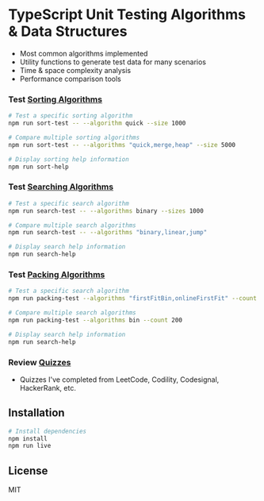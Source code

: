# TypeScript Unit Testing Algorithms & Data Structures

- Most common algorithms implemented
- Utility functions to generate test data for many scenarios
- Time & space complexity analysis
- Performance comparison tools

### Test [Sorting Algorithms](./sorting/)

```bash
# Test a specific sorting algorithm
npm run sort-test -- --algorithm quick --size 1000

# Compare multiple sorting algorithms
npm run sort-test -- --algorithms "quick,merge,heap" --size 5000

# Display sorting help information
npm run sort-help
```

### Test [Searching Algorithms](./searching/)

```bash
# Test a specific search algorithm
npm run search-test -- --algorithms binary --sizes 1000

# Compare multiple search algorithms
npm run search-test -- --algorithms "binary,linear,jump"

# Display search help information
npm run search-help
```

### Test [Packing Algorithms](./packing/)

```bash
# Test a specific search algorithm
npm run packing-test --algorithms "firstFitBin,onlineFirstFit" --count 150

# Compare multiple search algorithms
npm run packing-test --algorithms bin --count 200

# Display search help information
npm run search-help
```

### Review [Quizzes](./quizzes/)
- Quizzes I've completed from LeetCode, Codility, Codesignal, HackerRank, etc.


## Installation
```bash
# Install dependencies
npm install
npm run live
```

## License

MIT
